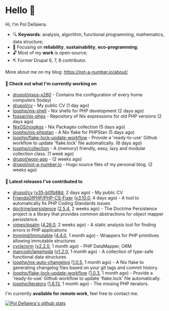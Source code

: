 # Hello 👋

Hi, I'm Pol Dellaiera.

- 🔍 **Keywords**: analysis, algorithm, functional programming, mathematics, data structure;
- 🎯 Focusing on **reliability**, **sustainability**, **eco-programming**;
- 🔓 Most of my **work** is open-source;
- ⛏️ Former Drupal 6, 7, 8 contributor.

More about me on my blog: https://not-a-number.io/about/

#### 👷 Check out what I'm currently working on

- [drupol/nixos-x260](https://github.com/drupol/nixos-x260) - Contains the configuration of every home computers (today)
- [drupol/cv](https://github.com/drupol/cv) - My public CV (1 day ago)
- [loophp/nix-shell](https://github.com/loophp/nix-shell) - Nix shells for PHP development (2 days ago)
- [fossar/nix-phps](https://github.com/fossar/nix-phps) - Repository of Nix expressions for old PHP versions (2 days ago)
- [NixOS/nixpkgs](https://github.com/NixOS/nixpkgs) - Nix Packages collection (5 days ago)
- [loophp/nix-phpstan](https://github.com/loophp/nix-phpstan) - A Nix flake for PHPStan (5 days ago)
- [loophp/flake-lock-update-workflow](https://github.com/loophp/flake-lock-update-workflow) - Provide a &#39;ready-to-use&#39; Github workflow to update &#39;flake.lock&#39; file automatically. (6 days ago)
- [loophp/collection](https://github.com/loophp/collection) - A (memory) friendly, easy, lazy and modular collection class. (1 week ago)
- [drupol/wopi-app](https://github.com/drupol/wopi-app) -  (2 weeks ago)
- [drupol/not-a-number.io](https://github.com/drupol/not-a-number.io) - Hugo source files of my personal blog. (2 weeks ago)

#### 🔭 Latest releases I've contributed to

- [drupol/cv](https://github.com/drupol/cv) ([v35-b0fb88d](https://github.com/drupol/cv/releases/tag/v35-b0fb88d), 2 days ago) - My public CV
- [FriendsOfPHP/PHP-CS-Fixer](https://github.com/FriendsOfPHP/PHP-CS-Fixer) ([v3.10.0](https://github.com/FriendsOfPHP/PHP-CS-Fixer/releases/tag/v3.10.0), 4 days ago) - A tool to automatically fix PHP Coding Standards issues
- [doctrine/persistence](https://github.com/doctrine/persistence) ([2.5.4](https://github.com/doctrine/persistence/releases/tag/2.5.4), 2 weeks ago) - The Doctrine Persistence project is a library that provides common abstractions for object mapper persistence.
- [vimeo/psalm](https://github.com/vimeo/psalm) ([4.26.0](https://github.com/vimeo/psalm/releases/tag/4.26.0), 2 weeks ago) - A static analysis tool for finding errors in PHP applications
- [Innmind/Immutable](https://github.com/Innmind/Immutable) ([4.4.0](https://github.com/Innmind/Immutable/releases/tag/4.4.0), 1 month ago) - Wrappers for PHP primitives allowing immutable structures
- [cycle/orm](https://github.com/cycle/orm) ([v2.2.0](https://github.com/cycle/orm/releases/tag/v2.2.0), 1 month ago) - PHP DataMapper, ORM
- [marcosh/lamphpda](https://github.com/marcosh/lamphpda) ([v1.2.0](https://github.com/marcosh/lamphpda/releases/tag/v1.2.0), 1 month ago) - A collection of type-safe functional data structures
- [loophp/nix-auto-changelog](https://github.com/loophp/nix-auto-changelog) ([1.0.5](https://github.com/loophp/nix-auto-changelog/releases/tag/1.0.5), 1 month ago) - A Nix flake to generating changelog files based on your git tags and commit history.
- [loophp/flake-lock-update-workflow](https://github.com/loophp/flake-lock-update-workflow) ([1.0.3](https://github.com/loophp/flake-lock-update-workflow/releases/tag/1.0.3), 1 month ago) - Provide a &#39;ready-to-use&#39; Github workflow to update &#39;flake.lock&#39; file automatically.
- [loophp/iterators](https://github.com/loophp/iterators) ([1.6.13](https://github.com/loophp/iterators/releases/tag/1.6.13), 1 month ago) - The missing PHP iterators.

I'm currently **available for remote work**, feel free to contact me.

[![Pol Dellaiera's github stats](https://github-readme-stats.vercel.app/api?username=drupol&count_private=true&show_icons=true)](https://github.com/drupol)
